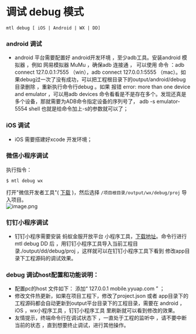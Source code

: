 

# 调试 debug 模式
```
mtl debug [ iOS | Android | WX | DD]
```

### android 调试 
+ android 平台需要配置好 android开发环境 ，至少adb工具。安装android 模拟器 ，例如 网易模拟器 MuMu  ，确保adb 连接通 ， 可以使用 命令 ：adb connect 127.0.0.1:7555 （win），adb connect 127.0.0.1:5555 （mac）。如果debug过一次了没有成功，可以把工程根目录下的output/android/debug 目录删除 ，重新执行命令行debug 。如果 报错 error: more than one device and emulator ，可以用adb devices 命令看看是不是存在多个。发现还真是多个设备，那就需要为ADB命令指定设备的序列号了，
adb -s emulator-5554 shell
也就是给命令加上-s的参数就可以了；
### iOS 调试 
+ iOS 需要搭建好xcode 开发环境；
### 微信小程序调试

执行指令：

```shell
$ mtl debug wx
```

打开"微信开发者工具"( [下载](https://developers.weixin.qq.com/miniprogram/dev/devtools/download.html) )，然后选择 `/项目根目录/output/wx/debug/proj` 导入项目。<br />![image.png](https://cdn.nlark.com/yuque/0/2019/png/271502/1566786933008-1674d79e-121c-4aee-a122-aaf4ab5ca2ff.png?x-oss-process=image/resize,w_1492)

### 钉钉小程序调试 

+ 钉钉小程序需要安装 蚂蚁金服开放平台 小程序工具，[下载地址](https://docs.alipay.com/mini/ide/download)。命令行进行mtl debug DD 后 ，用钉钉小程序工具导入当前工程目录./output/dd/debug/proj  ，这样就可以在钉钉小程序工具下看到 修改app目录下工程源码的调试效果。


### debug 调试host配置和功能说明：
+ 配置pc的host 文件如下： 添加“ 127.0.0.1       mobile.yyuap.com ”  ；
+ 修改文件热更新，如果在项目工程下，修改了project.json 或者 app目录下的工程源码都会自动更新到output平台目录下的工程目录，需要在 android ，iOS ，wx小程序工具 ，钉钉小程序工具 里刷新就可以看到修改的效果。
+ 友情提示，终端命令行在调试状态下 ，一直处于工程的监听中 ，请不要中断当前的状态 ，直到想要终止调试，进行其他操作。







